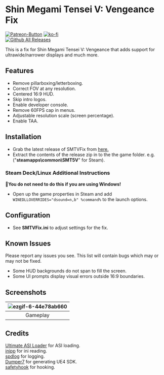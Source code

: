 # Shin Megami Tensei V: Vengeance Fix
[![Patreon-Button](https://github.com/Lyall/SMTVFix/assets/695941/e6c60210-6f5e-460a-ad73-a66387e7b5d9)](https://www.patreon.com/Wintermance) [![ko-fi](https://ko-fi.com/img/githubbutton_sm.svg)](https://ko-fi.com/W7W01UAI9)<br />
[![Github All Releases](https://img.shields.io/github/downloads/Lyall/SMTVFix/total.svg)](https://github.com/Lyall/SMTVFix/releases)

This is a fix for Shin Megami Tensei V: Vengeance that adds support for ultrawide/narrower displays and much more.

## Features
- Remove pillarboxing/letterboxing.
- Correct FOV at any resolution.
- Centered 16:9 HUD.
- Skip intro logos.
- Enable developer console.
- Remove 60FPS cap in menus.
- Adjustable resolution scale (screen percentage).
- Enable TAA.

## Installation
- Grab the latest release of SMTVFix from [here.](https://github.com/Lyall/SMTVFix/releases)
- Extract the contents of the release zip in to the the game folder. e.g. ("**steamapps\common\SMT5V**" for Steam).

### Steam Deck/Linux Additional Instructions
🚩**You do not need to do this if you are using Windows!**
- Open up the game properties in Steam and add `WINEDLLOVERRIDES="dsound=n,b" %command%` to the launch options.

## Configuration
- See **SMTVFix.ini** to adjust settings for the fix.

## Known Issues
Please report any issues you see.
This list will contain bugs which may or may not be fixed.

- Some HUD backgrounds do not span to fill the screen.
- Some UI prompts display visual errors outside 16:9 boundaries.

## Screenshots
| ![ezgif-6-44e78ab660](https://github.com/Lyall/SMTVFix/assets/695941/1db582c4-2fe6-4a6a-8c1d-a44f5c96252f) |
|:--:|
| Gameplay |

## Credits
[Ultimate ASI Loader](https://github.com/ThirteenAG/Ultimate-ASI-Loader) for ASI loading. <br />
[inipp](https://github.com/mcmtroffaes/inipp) for ini reading. <br />
[spdlog](https://github.com/gabime/spdlog) for logging. <br />
[Dumper7](https://github.com/Encryqed/Dumper-7) for generating UE4 SDK. <br />
[safetyhook](https://github.com/cursey/safetyhook) for hooking.
